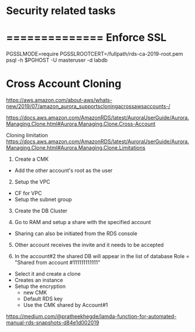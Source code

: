 # Security related tasks



==============
Enforce SSL
==============
PGSSLMODE=require PGSSLROOTCERT=/fullpath/rds-ca-2019-root.pem psql -h $PGHOST -U masteruser -d labdb




Cross Account Cloning
=====================
https://aws.amazon.com/about-aws/whats-new/2019/07/amazon_aurora_supportscloningacrossawsaccounts-/

https://docs.aws.amazon.com/AmazonRDS/latest/AuroraUserGuide/Aurora.Managing.Clone.html#Aurora.Managing.Clone.Cross-Account


Cloning limitation
https://docs.aws.amazon.com/AmazonRDS/latest/AuroraUserGuide/Aurora.Managing.Clone.html#Aurora.Managing.Clone.Limitations

1. Create a CMK
* Add the other account's root as the user

2. Setup the VPC
* CF for VPC
* Setup the subnet group

3. Create the DB Cluster

4. Go to RAM and setup a share with the specified account
* Sharing can also be initiated from the RDS console

5. Other account receives the invite and it needs to be accepted

6. In the account#2 the shared DB will appear in the list of database
Role = "Shared from account #111111111111"
* Select it and create a clone
* Creates an instance
* Setup the encryption 
    - new CMK
    - Default RDS key
    - Use the CMK shared by Account#1


https://medium.com/@pratheekhegde/lamda-function-for-automated-manual-rds-snapshots-d84e1d002019